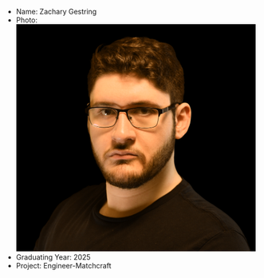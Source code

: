 - Name: Zachary Gestring
- Photo: ![My Photo](https://github.com/ZachGestring/RCOS-Git-Lab-Part-1/blob/master/NoBackgroundCropped.png)
- Graduating Year: 2025
- Project: Engineer-Matchcraft
